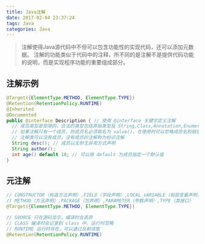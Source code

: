 ```yaml
---
title: Java注解
date: 2017-02-04 23:37:24
tags: Java
categories: Java
---
```


> 注解使得Java源代码中不但可以包含功能性的实现代码，还可以添加元数据。 注解的功能类似于代码中的注释，所不同的是注解不是提供代码功能的说明，而是实现程序功能的重要组成部分。
<!-- more -->

## 注解示例
```java
@Target({ElementType.METHOD, ElementType.TYPE})
@Retention(RetentionPolicy.RUNTIME)
@Inherited
@Documented
public @interface Description { // 使用 @interface 关键字定义注解
  // 成员类型是受限的，合法的类型包括原始类型及 String,Class,Annotation,Enumeration
  // 如果注解只有一个成员，则成员名必须取名为 value()，在使用时可以忽略成员名和赋值号（=）
  // 注解类可以没有成员，没有成员的注解称为标识注解
  String desc(); // 成员以无参无异常方式声明
  String author();
  int age() default 18; // 可以用 default 为成员指定一个默认值
}
```

## 元注解
```java
// CONSTRUCTOR（构造方法声明）,FIELD（字段声明）,LOCAL_VARIABLE（局部变量声明）,
// METHOD（方法声明）,PACKAGE（包声明）,PARAMETER（参数声明）,TYPE（类接口）
@Target({ElementType.METHOD, ElementType.TYPE})

// SOURCE 只在源码显示，编译时会丢弃
// CLASS 编译时会记录到 class 中，运行时忽略
// RUNTIME 运行时存在，可以通过反射读取
@Retention(RetentionPolicy.RUNTIME)
```